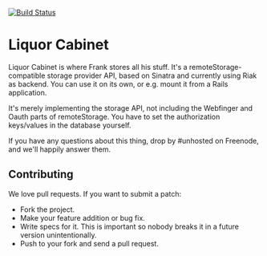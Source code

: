 [![Build Status](https://secure.travis-ci.org/5apps/liquor-cabinet.png?branch=master)](http://travis-ci.org/5apps/liquor-cabinet)

# Liquor Cabinet

Liquor Cabinet is where Frank stores all his stuff. It's a
remoteStorage-compatible storage provider API, based on Sinatra and currently
using Riak as backend. You can use it on its own, or e.g. mount it from a Rails
application.

It's merely implementing the storage API, not including the Webfinger and Oauth
parts of remoteStorage. You have to set the authorization keys/values in the
database yourself.

If you have any questions about this thing, drop by #unhosted on Freenode, and
we'll happily answer them.

## Contributing

We love pull requests. If you want to submit a patch:

* Fork the project.
* Make your feature addition or bug fix.
* Write specs for it. This is important so nobody breaks it in a future version unintentionally.
* Push to your fork and send a pull request.
